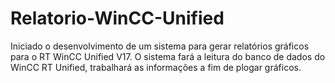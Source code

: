 # Relatorio-WinCC-Unified

Iniciado o desenvolvimento de um sistema para gerar relatórios gráficos para o RT WinCC Unified V17. O sistema fará a leitura do banco de dados do WinCC RT Unified, trabalhará as informações a fim de plogar gráficos. 

